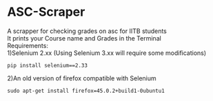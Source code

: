 # ASC-Scraper
A scrapper for checking grades on asc for IITB students  
It prints your Course name and Grades in the Terminal  
Requirements:  
1)Selenium 2.xx (Using Selenium 3.xx will require some modifications)
```
pip install selenium==2.33
```
2)An old version of firefox compatible with Selenium
```
sudo apt-get install firefox=45.0.2+build1-0ubuntu1
```
